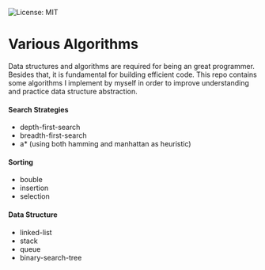 ![License: MIT](https://img.shields.io/badge/license-MIT-green)

# Various Algorithms
Data structures and algorithms are required for being an great programmer. Besides that, it is fundamental for building efficient code. This repo contains some algorithms I implement by myself in order to improve understanding and practice data structure abstraction. 


#### Search Strategies
* depth-first-search
* breadth-first-search
* a* (using both hamming and manhattan as heuristic)

#### Sorting
* bouble
* insertion
* selection

#### Data Structure
* linked-list
* stack
* queue
* binary-search-tree


